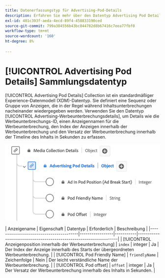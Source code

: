 ```yaml
---
title: Datenerfassungstyp für Advertising-Pod-Details
description: Erfahren Sie mehr über den Datentyp Advertising Pod Details Collection Experience Data Model (XDM) .
exl-id: 401c393f-aeda-4ecd-89f4-458833190ced
source-git-commit: 799a384556b43bc844782d8b67416c7eea77fbf0
workflow-type: tm+mt
source-wordcount: '160'
ht-degree: 8%

---
```


# [!UICONTROL Advertising Pod Details] Sammlungsdatentyp

[!UICONTROL Advertising Pod Details] Collection ist ein standardmäßiger Experience-Datenmodell (XDM)-Datentyp. Sie definiert eine Sequenz oder Gruppe von Anzeigen, die in der Regel während Inhaltsunterbrechungen nacheinander wiedergegeben werden. Verwenden Sie den Datentyp [!UICONTROL Advertising-Werbeunterbrechungsdetails], um Details wie die Werbeunterbrechungs-ID, einen Anzeigennamen für die Werbeunterbrechung, den Index der Anzeigen innerhalb der Werbeunterbrechung und den Versatz der Werbeunterbrechung innerhalb der Timeline des Inhalts in Sekunden zu erfassen.

![Ein Diagramm des Datentyps &quot;Advertising Pod Details Collection Information Collection&quot;.](../images/data-types/advertising-pod-details-collection.png)

| Anzeigename | Eigenschaft | Datentyp | Erforderlich | Beschreibung |
|-----------------------------------------|-----------------|-----------|--------------------------------------------------------------------|
| [!UICONTROL Anzeigenposition innerhalb der Werbeunterbrechung] | `index` | integer | Ja | Der Index der Anzeige innerhalb des Starts der übergeordneten Werbeunterbrechung. |
| [!UICONTROL Pod Friendly Name] | `friendlyName` | Zeichenfolge | Nein | Der leicht verständliche Name der Werbeunterbrechung. |
| [!UICONTROL Pod offset] | `offset` | integer | Ja | Der Versatz der Werbeunterbrechung innerhalb des Inhalts in Sekunden. |
